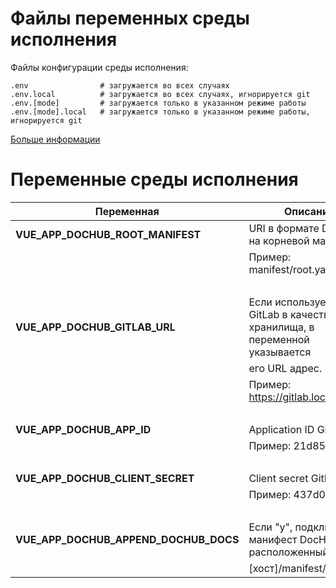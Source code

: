 # Файлы переменных среды исполнения

Файлы конфигурации среды исполнения:
```text
.env                # загружается во всех случаях
.env.local          # загружается во всех случаях, игнорируется git
.env.[mode]         # загружается только в указанном режиме работы
.env.[mode].local   # загружается только в указанном режиме работы, игнорируется git
```
[Больше информации](https://cli.vuejs.org/ru/guide/mode-and-env.html) 

# Переменные среды исполнения

|Переменная                              | Описание                                                                    |
|----------------------------------------|-----------------------------------------------------------------------------|
| **VUE_APP_DOCHUB_ROOT_MANIFEST**       | URI в формате DocHub на корневой манифест.                                  |
|                                        | Пример: manifest/root.yaml                                                  |
| <br>                                   |                                                                             |
| **VUE_APP_DOCHUB_GITLAB_URL**          | Если используется GitLab в качестве хранилища, в переменной указывается     |
|                                        | его URL адрес.                                                              |
|                                        | Пример: https://gitlab.local/                                               |
| <br>                                   |                                                                             |
| **VUE_APP_DOCHUB_APP_ID**              | Application ID GitLab.                                                      |
|                                        | Пример: 21d85...350e5                                                       |
| <br>                                   |                                                                             |
| **VUE_APP_DOCHUB_CLIENT_SECRET**       | Client secret GitLab.                                                       |
|                                        | Пример: 437d0...0a102                                                       |
| <br>                                   |                                                                             |
| **VUE_APP_DOCHUB_APPEND_DOCHUB_DOCS**  | Если "y", подключает манифест DocHab расположенный                          |
|                                        | \[хост]/manifest/root.yaml                                                  |

